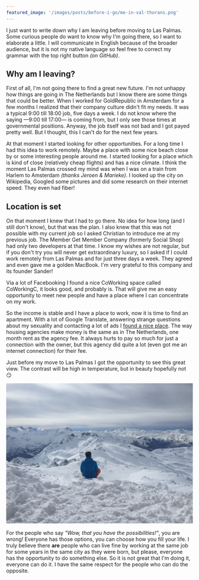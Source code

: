 ```yaml
---
featured_image: '/images/posts/before-i-go/me-in-val-thorans.png'
---
```


I just want to write down why I am leaving before moving to Las Palmas. Some curious people do want to know why I'm going there, so I want to elaborate a little. I will communicate in English because of the broader audience, but it is not my native language so feel free to correct my grammar with the top right button *(on GitHub)*.

## Why am I leaving?

First of all, I'm not going there to find a great new future. I'm not unhappy how things are going in The Netherlands but I know there are some things that could be better. When I worked for GoldRepublic in Amsterdam for a few months I realized that their company culture didn't fit my needs. It was a typical 9:00 till 18:00 job, five days a week. I do not know where the saying —9:00 till 17:00— is coming from, but I only see those times at governmental positions. Anyway, the job itself was not bad and I got payed pretty well. But I thought, this I can't do for the next few years.

At that moment I started looking for other opportunities. For a long time I had this idea to work remotely. Maybe a place with some nice beach close by or some interesting people around me. I started looking for a place which is kind of close (relatively cheap flights) and has a nice climate. I think the moment Las Palmas crossed my mind was when I was on a train from Harlem to Amsterdam *(thanks Jeroen & Marieke)*. I looked up the city on Wikipedia, Googled some pictures and did some research on their internet speed. They even had fiber!

## Location is set

On that moment I knew that I had to go there. No idea for how long (and I still don't know), but that was the plan. I also knew that this was not possible with my current job so I asked Christian to introduce me at my previous job. The Member Get Member Company (formerly Social Shop) had only two developers at that time. I know my wishes are not regular, but if you don't try you will never get extraordinary luxury, so I asked if I could work remotely from Las Palmas and for just three days a week. They agreed and even gave me a golden MacBook. I'm very grateful to this company and its founder Sander!

Via a lot of Facebooking I found a nice CoWorking space called CoWorkingC, it looks good, and probably is. That will give me an easy opportunity to meet new people and have a place where I can concentrate on my work.

So the income is stable and I have a place to work, now it is time to find an apartment. With a lot of Google Translate, answering strange questions about my sexuality and contacting a lot of ads I [found a nice place](/my-place). The way housing agencies make money is the same as in The Netherlands, one month rent as the agency fee. It always hurts to pay so much for just a connection with the owner, but this agency did quite a lot (even got me an internet connection) for their fee.

Just before my move to Las Palmas I got the opportunity to see this great view. The contrast will be high in temperature, but in beauty hopefully not :smirk:

<div><img src="/images/posts/before-i-go/me-in-val-thorans.png"></div>

For the people who say *"Wow, that you have the possibilities!"*, you are wrong! Everyone has those options, you can choose how you fill your life. I truly believe there **are** people who can live fine by working at the same job for some years in the same city as they were born, but please, everyone has the opportunity to do something else. So it is not great that I'm doing it, everyone can do it. I have the same respect for the people who can do the opposite.
